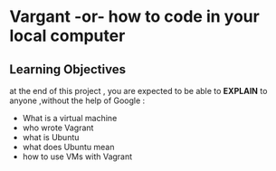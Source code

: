 # Vargant -or- how to code in your local computer
## Learning Objectives 
at the end of this project , you are expected to be able to **EXPLAIN** to anyone ,without the help of  Google :
* What is a virtual machine 
* who wrote Vagrant 
* what is Ubuntu
* what does Ubuntu mean
* how to use VMs with Vagrant 
